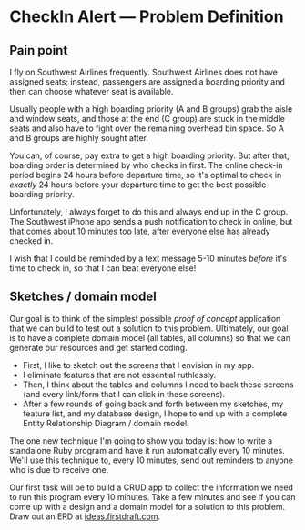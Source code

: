 # CheckIn Alert — Problem Definition

## Pain point

I fly on Southwest Airlines frequently. Southwest Airlines does not have assigned seats; instead, passengers are assigned a boarding priority and then can choose whatever seat is available.

Usually people with a high boarding priority (A and B groups) grab the aisle and window seats, and those at the end (C group) are stuck in the middle seats and also have to fight over the remaining overhead bin space. So A and B groups are highly sought after.

You can, of course, pay extra to get a high boarding priority. But after that, boarding order is determined by who checks in first. The online check-in period begins 24 hours before departure time, so it's optimal to check in _exactly_ 24 hours before your departure time to get the best possible boarding priority.

Unfortunately, I always forget to do this and always end up in the C group. The Southwest iPhone app sends a push notification to check in online, but that comes about 10 minutes too late, after everyone else has already checked in.

I wish that I could be reminded by a text message 5-10 minutes _before_ it's time to check in, so that I can beat everyone else!

## Sketches / domain model

Our goal is to think of the simplest possible _proof of concept_ application that we can build to test out a solution to this problem. Ultimately, our goal is to have a complete domain model (all tables, all columns) so that we can generate our resources and get started coding.

 - First, I like to sketch out the screens that I envision in my app.
 - I eliminate features that are not essential ruthlessly.
 - Then, I think about the tables and columns I need to back these screens (and every link/form that I can click in these screens).
 - After a few rounds of going back and forth between my sketches, my feature list, and my database design, I hope to end up with a complete Entity Relationship Diagram / domain model.

The one new technique I'm going to show you today is: how to write a standalone Ruby program and have it run automatically every 10 minutes. We'll use this technique to, every 10 minutes, send out reminders to anyone who is due to receive one.

Our first task will be to build a CRUD app to collect the information we need to run this program every 10 minutes. Take a few minutes and see if you can come up with a design and a domain model for a solution to this problem. Draw out an ERD at [ideas.firstdraft.com](https://ideas.firstdraft.com/).